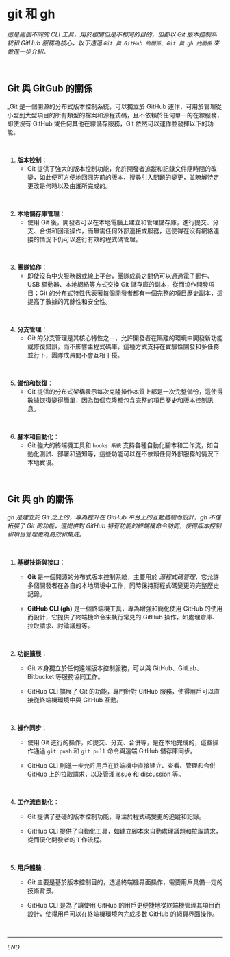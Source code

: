 # git 和 gh 

_這是兩個不同的 CLI 工具，用於相關但是不相同的目的，但都以 Git 版本控制系統和 GitHub 服務為核心，以下透過 `Git 與 GitHub 的關係`、`Git 與 gh 的關係` 來做進一步介紹。_

<br>

## Git 與 GitGub 的關係

_Git 是一個開源的分布式版本控制系統，可以獨立於 GitHub 運作，可用於管理從小型到大型項目的所有類型的檔案和源程式碼，且不依賴於任何單一的在線服務，即使沒有 GitHub 或任何其他在線儲存服務，Git 依然可以運作並發揮以下的功能。

<br>

1. **版本控制**：
   - Git 提供了強大的版本控制功能，允許開發者追蹤和記錄文件隨時間的改變，如此便可方便地回溯先前的版本、搜尋引入問題的變更，並瞭解特定更改是何時以及由誰所完成的。

<br>

2. **本地儲存庫管理**：
   - 使用 Git 後，開發者可以在本地電腦上建立和管理儲存庫，進行提交、分支、合併和回滾操作，而無需任何外部連接或服務，這使得在沒有網絡連接的情況下仍可以進行有效的程式碼管理。

<br>

3. **團隊協作**：
   - 即使沒有中央服務器或線上平台，團隊成員之間仍可以通過電子郵件、USB 驅動器、本地網絡等方式交換 Git 儲存庫的副本，從而協作開發項目；Git 的分布式特性代表著每個開發者都有一個完整的項目歷史副本，這提高了數據的冗餘性和安全性。

<br>

4. **分支管理**：
   - Git 的分支管理是其核心特性之一，允許開發者在隔離的環境中開發新功能或修復錯誤，而不影響主程式碼庫，這種方式支持在實驗性開發和多任務並行下，團隊成員間不會互相干擾。

<br>

5. **備份和恢復**：
   - Git 提供的分布式架構表示每次克隆操作本質上都是一次完整備份，這使得數據恢復變得簡單，因為每個克隆都包含完整的項目歷史和版本控制訊息。

<br>

6. **腳本和自動化**：
   - Git 強大的終端機工具和 `hooks 系統` 支持各種自動化腳本和工作流，如自動化測試、部署和通知等，這些功能可以在不依賴任何外部服務的情況下本地實現。

<br>

## Git 與 gh 的關係

_gh 是建立於 Git 之上的，專為提升在 GitHub 平台上的互動體驗而設計，gh 不僅拓展了 Git 的功能，還提供對 GitHub 特有功能的終端機命令訪問，使得版本控制和項目管理更為高效和集成。_

<br>

1. **基礎技術與接口**：

   - **Git** 是一個開源的分布式版本控制系統，主要用於 _源程式碼管理_，它允許多個開發者在各自的本地環境中工作，同時保持對程式碼變更的完整歷史記錄。

   - **GitHub CLI (gh)** 是一個終端機工具，專為增強和簡化使用 GitHub 的使用而設計，它提供了終端機命令來執行常見的 GitHub 操作，如處理倉庫、拉取請求、討論議題等。

<br>

2. **功能擴展**：

   - Git 本身獨立於任何遠端版本控制服務，可以與 GitHub、GitLab、Bitbucket 等服務協同工作。

   - GitHub CLI 擴展了 Git 的功能，專門針對 GitHub 服務，使得用戶可以直接從終端機環境中與 GitHub 互動。

<br>

3. **操作同步**：

   - 使用 Git 進行的操作，如提交、分支、合併等，是在本地完成的，這些操作通過 `git push` 和 `git pull` 命令與遠端 GitHub 儲存庫同步。

   - GitHub CLI 則進一步允許用戶在終端機中直接建立、查看、管理和合併 GitHub 上的拉取請求，以及管理 issue 和 discussion 等。

<br>

4. **工作流自動化**：

   - Git 提供了基礎的版本控制功能，專注於程式碼變更的追蹤和記錄。

   - GitHub CLI 提供了自動化工具，如建立腳本來自動處理議題和拉取請求，從而優化開發者的工作流程。

<br>

5. **用戶體驗**：

   - Git 主要是基於版本控制目的，透過終端機界面操作，需要用戶具備一定的技術背景。

   - GitHub CLI 是為了讓使用 GitHub 的用戶更便捷地從終端機管理其項目而設計，使得用戶可以在終端機環境內完成多數 GitHub 的網頁界面操作。

<br>

___

_END_